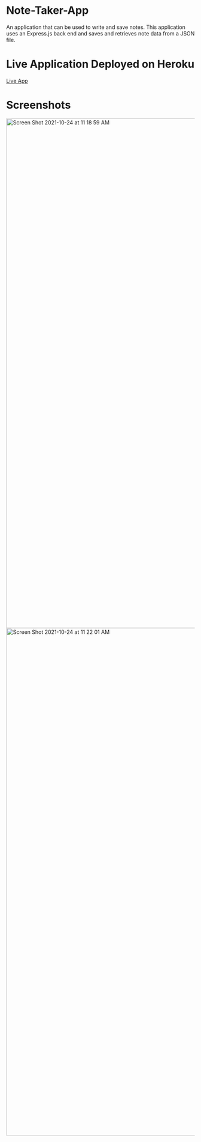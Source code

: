 # Note-Taker-App
An application that can be used to write and save notes. This application uses an Express.js back end and saves and retrieves note data from a JSON file.

# Live Application Deployed on Heroku

[Live App](https://note-taker-app-express-js.herokuapp.com/)

# Screenshots

<img width="1357" alt="Screen Shot 2021-10-24 at 11 18 59 AM" src="https://user-images.githubusercontent.com/52815609/138600723-6db4e796-f737-4adb-8a6c-96ff21fa50c5.png">

<img width="1352" alt="Screen Shot 2021-10-24 at 11 22 01 AM" src="https://user-images.githubusercontent.com/52815609/138600728-53d2f850-cd30-40de-b9d0-5924129b4467.png">
